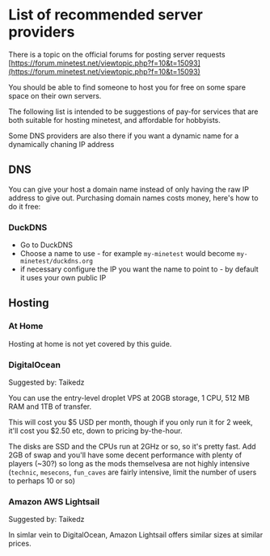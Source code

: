 # List of recommended server providers

There is a topic on the official forums for posting server requests [https://forum.minetest.net/viewtopic.php?f=10&t=15093](https://forum.minetest.net/viewtopic.php?f=10&t=15093)

You should be able to find someone to host you for free on some spare space on their own servers.

The following list is intended to be suggestions of pay-for services that are both suitable for hosting minetest, and affordable for hobbyists.

Some DNS providers are also there if you want a dynamic name for a dynamically chaning IP address

## DNS

You can give your host a domain name instead of only having the raw IP address to give out. Purchasing domain names costs money, here's how to do it free:

### DuckDNS

* Go to DuckDNS
* Choose a name to use - for example `my-minetest` would become `my-minetest/duckdns.org`
* if necessary configure the IP you want the name to point to - by default it uses your own public IP

## Hosting

### At Home

Hosting at home is not yet covered by this guide.

### DigitalOcean

Suggested by: Taikedz

You can use the entry-level droplet VPS at 20GB storage, 1 CPU, 512 MB RAM and 1TB of transfer.

This will cost you $5 USD per month, though if you only run it for 2 week, it'll cost you $2.50 etc, down to pricing by-the-hour.

The disks are SSD and the CPUs run at 2GHz or so, so it's pretty fast. Add 2GB of swap and you'll have some decent performance with plenty of players (~30?) so long as the mods themselvesa are not highly intensive (`technic`, `mesecons`, `fun_caves` are fairly intensive, limit the number of users to perhaps 10 or so)

### Amazon AWS Lightsail

Suggested by: Taikedz

In simlar vein to DigitalOcean, Amazon Lightsail offers similar sizes at similar prices.
